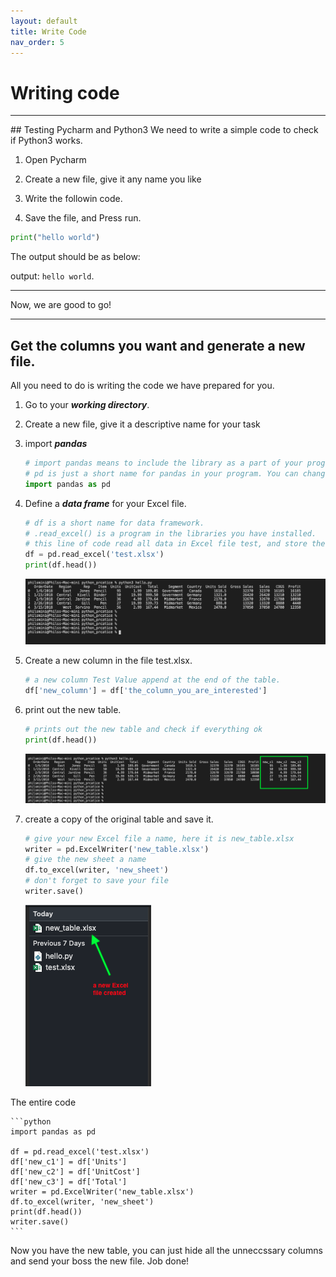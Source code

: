```yaml
---
layout: default
title: Write Code
nav_order: 5
---
```


# Writing code

<hr>
## Testing Pycharm and Python3
We need to write a simple code to check if Python3 works.

1. Open Pycharm

2. Create a new file, give it any name you like

3. Write the followin code.

4. Save the file, and Press run. <br/>

```python
print("hello world")
```
The output should be as below: <br/>

output: `hello world`.

<hr>

Now, we are good to go!
<hr>

## Get the columns you want and generate a new file.
All you need to do is writing the code we have prepared for you.

1. Go to your **_working directory_**.

2. Create a new file, give it a descriptive name for your task

3. import **_pandas_** <br/>

    ```python
    # import pandas means to include the library as a part of your program.
    # pd is just a short name for pandas in your program. You can change it to any name you like.
    import pandas as pd
    ```
4. Define a **_data frame_** for your Excel file.

    ```python
    # df is a short name for data framework.
    # .read_excel() is a program in the libraries you have installed.
    # this line of code read all data in Excel file test, and store the data in df
    df = pd.read_excel('test.xlsx')
    print(df.head())
    ```
    ![](https://github.com/Phil-CST-BCIT/Phil-Antony-docs/blob/gh-pages/assets/images/origin_table.png?raw=true)

5. Create a new column in the file test.xlsx.

    ```python
    # a new column Test Value append at the end of the table.
    df['new_column'] = df['the_column_you_are_interested']
    ```
6. print out the new table.

    ```python
    # prints out the new table and check if everything ok
    print(df.head())
    ```
    ![](https://github.com/Phil-CST-BCIT/Phil-Antony-docs/blob/gh-pages/assets/images/new_table.png?raw=true)

7. create a copy of the original table and save it.

    ```python
    # give your new Excel file a name, here it is new_table.xlsx
    writer = pd.ExcelWriter('new_table.xlsx')
    # give the new sheet a name
    df.to_excel(writer, 'new_sheet')
    # don't forget to save your file
    writer.save()
    ```

    ![](https://github.com/Phil-CST-BCIT/Phil-Antony-docs/blob/gh-pages/assets/images/file_created.png?raw=true)

The entire code

    ```python
    import pandas as pd

    df = pd.read_excel('test.xlsx')
    df['new_c1'] = df['Units']
    df['new_c2'] = df['UnitCost']
    df['new_c3'] = df['Total']
    writer = pd.ExcelWriter('new_table.xlsx')
    df.to_excel(writer, 'new_sheet')
    print(df.head())
    writer.save()
    ```

Now you have the new table, you can just hide all the unneccssary columns and send your boss the new file.
Job done!